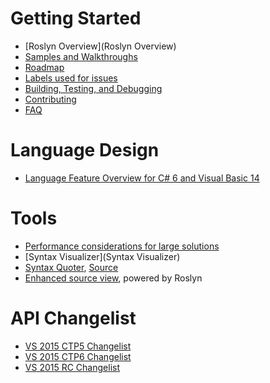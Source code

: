 # Getting Started

* [Roslyn Overview](Roslyn Overview)
* [Samples and Walkthroughs](https://github.com/dotnet/roslyn/wiki/Samples-and-Walkthroughs)
* [Roadmap](Roadmap)
* [Labels used for issues](Labels-used-for-issues)
* [Building, Testing, and Debugging](Building-Testing-and-Debugging)
* [Contributing](Contributing-Code)
* [FAQ](FAQ)

# Language Design

* [Language Feature Overview for C# 6 and Visual Basic 14](https://github.com/dotnet/roslyn/wiki/Languages-features-in-C%23-6-and-VB-14)

# Tools

* [Performance considerations for large solutions]()
* [Syntax Visualizer](Syntax Visualizer)
* [Syntax Quoter](http://roslynquoter.azurewebsites.net), [Source](https://github.com/KirillOsenkov/RoslynQuoter)
* [Enhanced source view](http://source.roslyn.io), powered by Roslyn

# API Changelist

* [VS 2015 CTP5 Changelist](https://github.com/dotnet/roslyn/wiki/VS-2015-CTP-5-API-Changes)
* [VS 2015 CTP6 Changelist](https://github.com/dotnet/roslyn/wiki/VS-2015-CTP-6-API-Changes)
* [VS 2015 RC Changelist](https://github.com/dotnet/roslyn/wiki/VS-2015-RC-API-Changes)